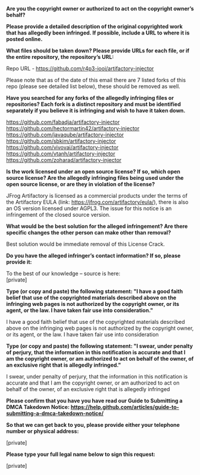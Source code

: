 **Are you the copyright owner or authorized to act on the copyright owner’s
behalf?**

**Please provide a detailed description of the original copyrighted work
that has allegedly been infringed. If possible, include a URL to where it
is posted online.**

**What files should be taken down? Please provide URLs for each file, or if
the entire repository, the repository’s URL:**

Repo URL - https://github.com/r4p3-iooi/artifactory-injector

Please note that as of the date of this email there are 7 listed
forks of this repo (please see detailed list below), these should be
removed as well.

**Have you searched for any forks of the allegedly infringing files or
repositories? Each fork is a distinct repository and must be identified
separately if you believe it is infringing and wish to have it taken down.**

https://github.com/fabadja/artifactory-injector  
https://github.com/hectormartin42/artifactory-injector  
https://github.com/javaqube/artifactory-injector  
https://github.com/sbkim/artifactory-injector  
https://github.com/vivovai/artifactory-injector  
https://github.com/vtanh/artifactory-injector  
https://github.com/zoharad/artifactory-injector  

**Is the work licensed under an open source license? If so, which open
source license? Are the allegedly infringing files being used under the
open source license, or are they in violation of the license?**

JFrog Artifactory is licensed as a commercial products under the terms of
the Artifactory EULA (link: https://jfrog.com/artifactory/eula/), there is
also an OS version licensed under AGPL3. The issue for this notice is an
infringement of the closed source version.

**What would be the best solution for the alleged infringement? Are there
specific changes the other person can make other than removal?**

Best solution would be immediate removal of this License Crack.

**Do you have the alleged infringer’s contact information? If so, please
provide it:**

To the best of our knowledge – source is here:  
[private]

**Type (or copy and paste) the following statement: "I have a good faith
belief that use of the copyrighted materials described above on the
infringing web pages is not authorized by the copyright owner, or its
agent, or the law. I have taken fair use into consideration."**

I have a good faith belief that use of the copyrighted materials described above on the infringing web pages is not authorized by the copyright owner, or its agent, or the law. I have taken fair use into consideration

**Type (or copy and paste) the following statement: "I swear, under penalty
of perjury, that the information in this notification is accurate and that
I am the copyright owner, or am authorized to act on behalf of the owner,
of an exclusive right that is allegedly infringed."**

I swear, under penalty of perjury, that the information in this notification is accurate and that I am the copyright owner, or am authorized to act on behalf of the owner, of an exclusive right that is allegedly infringed

**Please confirm that you have you have read our Guide to Submitting a DMCA
Takedown Notice:
https://help.github.com/articles/guide-to-submitting-a-dmca-takedown-notice/**

**So that we can get back to you, please provide either your telephone
number or physical address:**

[private]

**Please type your full legal name below to sign this request:**

[private]
